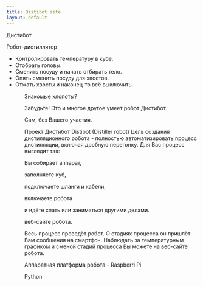 ```yaml
---
title: Distibot site
layout: default
---
```

 
Дистибот
 
Робот-дистиллятор
<ul>
<li>Контролировать температуру в кубе.</li>
<li>Отобрать головы.</li>
<li>Сменить посуду и начать отбирать тело.</li>
<li>Опять сменить посуду для хвостов.</li>
<li>Отжать хвосты и наконец-то всё выключить.</li>
<ul>

Знакомые хлопоты?

Забудьте! Это и многое другое умеет робот Дистибот.

Сам, без Вашего участия.

Проект Дистибот
Distibot (Distiller robot)
Цель создания дистиляционного робота - полностью автоматизировать процесс дистилляции, включая дробную перегонку. Для Вас процесс выглядит так:

Вы собирает аппарат,

заполняете куб,

подключаете шланги и кабели,

включаете робота

и идёте спать или заниматься другими делами.

веб-сайте робота.

Весь процесс проведёт робот. О стадиях процесса он пришлёт Вам сообщения на смартфон. Наблюдать за температурным графиком и сменой стадий процесса Вы можете на веб-сайте робота.

Аппаратная платформа робота - Raspberri Pi

Python    
